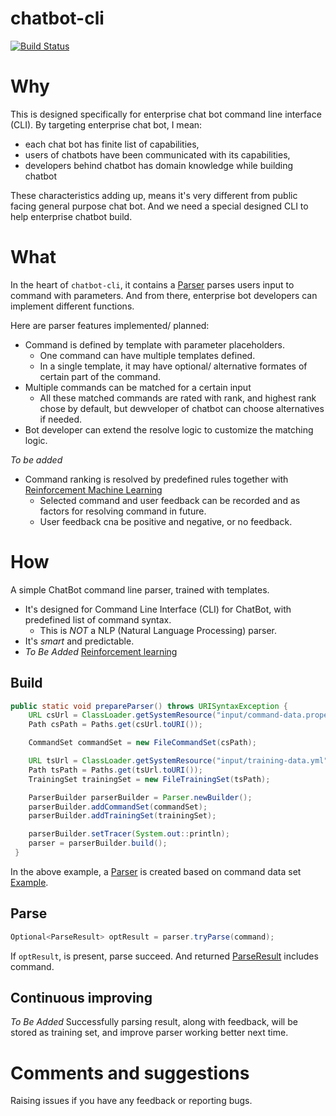 # chatbot-cli
[![Build Status](https://travis-ci.org/dopsun/chatbot-cli.svg?branch=master)](https://travis-ci.org/dopsun/chatbot-cli)

# Why
This is designed specifically for enterprise chat bot command line interface (CLI). By targeting enterprise chat bot, I mean:

* each chat bot has finite list of capabilities,
* users of chatbots have been communicated with its capabilities,
* developers behind chatbot has domain knowledge while building chatbot

These characteristics adding up, means it's very different from public facing general purpose chat bot. And we need a special designed CLI to help enterprise chatbot build.

# What
In the heart of `chatbot-cli`, it contains a [Parser](chatbot-cli/src/main/java/com/dopsun/chatbot/cli/Parser.java) parses users input to command with parameters. And from there, enterprise bot developers can implement different functions.

Here are parser features implemented/ planned:

* Command is defined by template with parameter placeholders.
  * One command can have multiple templates defined.
  * In a single template, it may have optional/ alternative formates of certain part of the command.
* Multiple commands can be matched for a certain input
  * All these matched commands are rated with rank, and highest rank chose by default, but dewveloper of chatbot can choose alternatives if needed.
* Bot developer can extend the resolve logic to customize the matching logic.

*To be added*

* Command ranking is resolved by predefined rules together with [Reinforcement Machine Learning](https://en.wikipedia.org/wiki/Reinforcement_learning)
  * Selected command and user feedback can be recorded and as factors for resolving command in future.
  * User feedback cna be positive and negative, or no feedback.

# How

A simple ChatBot command line parser, trained with templates.

* It's designed for Command Line Interface (CLI) for ChatBot, with predefined list of command syntax.
  * This is *NOT* a NLP (Natural Language Processing) parser.
* It's *smart* and predictable.
* *To Be Added* [Reinforcement learning](https://en.wikipedia.org/wiki/Reinforcement_learning)

## Build
```java
public static void prepareParser() throws URISyntaxException {
    URL csUrl = ClassLoader.getSystemResource("input/command-data.properties");
    Path csPath = Paths.get(csUrl.toURI());

    CommandSet commandSet = new FileCommandSet(csPath);

    URL tsUrl = ClassLoader.getSystemResource("input/training-data.yml");
    Path tsPath = Paths.get(tsUrl.toURI());
    TrainingSet trainingSet = new FileTrainingSet(tsPath);

    ParserBuilder parserBuilder = Parser.newBuilder();
    parserBuilder.addCommandSet(commandSet);
    parserBuilder.addTrainingSet(trainingSet);

    parserBuilder.setTracer(System.out::println);
    parser = parserBuilder.build();
 }
```
In the above example, a [Parser](chatbot-cli/src/main/java/com/dopsun/chatbot/cli/Parser.java)  is created based on command data set [Example](chatbot-cli/src/test/resources/input/command-data.properties).

## Parse
```java
Optional<ParseResult> optResult = parser.tryParse(command);
```
If `optResult`, is present, parse succeed. And returned [ParseResult](chatbot-cli/src/main/java/com/dopsun/chatbot/cli/ParseResult.java) includes command.

## Continuous improving
*To Be Added* Successfully parsing result, along with feedback, will be stored as training set, and improve parser working better next time.

# Comments and suggestions
Raising issues if you have any feedback or reporting bugs.